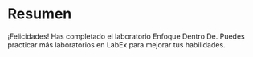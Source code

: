 # Resumen

¡Felicidades! Has completado el laboratorio Enfoque Dentro De. Puedes practicar más laboratorios en LabEx para mejorar tus habilidades.
